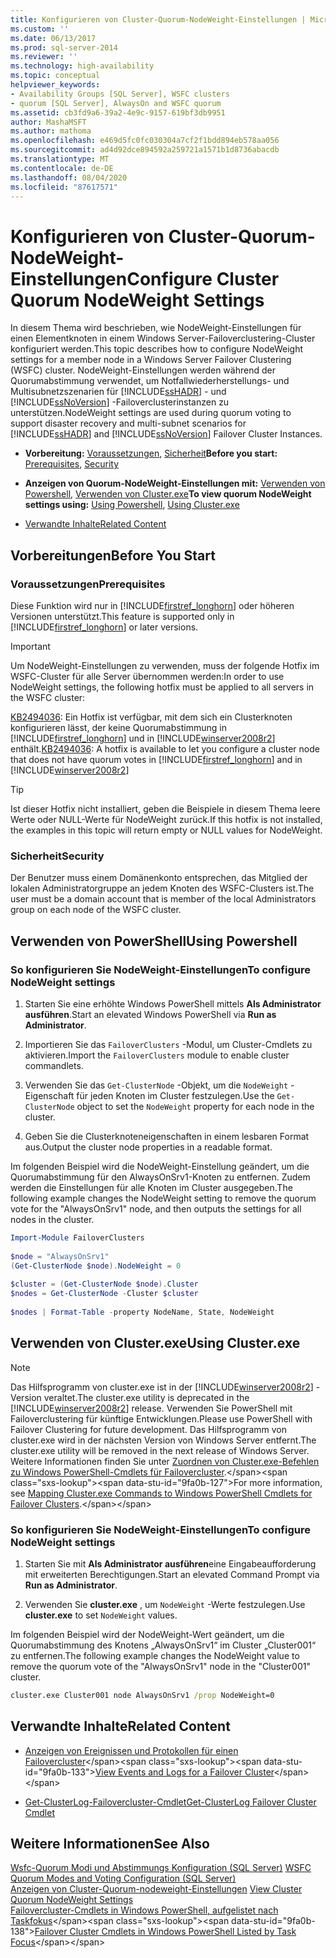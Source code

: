 ```yaml
---
title: Konfigurieren von Cluster-Quorum-NodeWeight-Einstellungen | Microsoft-Dokumentation
ms.custom: ''
ms.date: 06/13/2017
ms.prod: sql-server-2014
ms.reviewer: ''
ms.technology: high-availability
ms.topic: conceptual
helpviewer_keywords:
- Availability Groups [SQL Server], WSFC clusters
- quorum [SQL Server], AlwaysOn and WSFC quorum
ms.assetid: cb3fd9a6-39a2-4e9c-9157-619bf3db9951
author: MashaMSFT
ms.author: mathoma
ms.openlocfilehash: e469d5fc0fc030304a7cf2f1bdd894eb578aa056
ms.sourcegitcommit: ad4d92dce894592a259721a1571b1d8736abacdb
ms.translationtype: MT
ms.contentlocale: de-DE
ms.lasthandoff: 08/04/2020
ms.locfileid: "87617571"
---
```

# <a name="configure-cluster-quorum-nodeweight-settings"></a><span data-ttu-id="9fa0b-102">Konfigurieren von Cluster-Quorum-NodeWeight-Einstellungen</span><span class="sxs-lookup"><span data-stu-id="9fa0b-102">Configure Cluster Quorum NodeWeight Settings</span></span>
  <span data-ttu-id="9fa0b-103">In diesem Thema wird beschrieben, wie NodeWeight-Einstellungen für einen Elementknoten in einem Windows Server-Failoverclustering-Cluster konfiguriert werden.</span><span class="sxs-lookup"><span data-stu-id="9fa0b-103">This topic describes how to configure NodeWeight settings for a member node in a Windows Server Failover Clustering (WSFC) cluster.</span></span> <span data-ttu-id="9fa0b-104">NodeWeight-Einstellungen werden während der Quorumabstimmung verwendet, um Notfallwiederherstellungs- und Multisubnetzszenarien für [!INCLUDE[ssHADR](../../../includes/sshadr-md.md)] - und [!INCLUDE[ssNoVersion](../../../includes/ssnoversion-md.md)] -Failoverclusterinstanzen zu unterstützen.</span><span class="sxs-lookup"><span data-stu-id="9fa0b-104">NodeWeight settings are used during quorum voting to support disaster recovery and multi-subnet scenarios for [!INCLUDE[ssHADR](../../../includes/sshadr-md.md)] and [!INCLUDE[ssNoVersion](../../../includes/ssnoversion-md.md)] Failover Cluster Instances.</span></span>  
  
-   <span data-ttu-id="9fa0b-105">**Vorbereitung:**  [Voraussetzungen](#Prerequisites), [Sicherheit](#Security)</span><span class="sxs-lookup"><span data-stu-id="9fa0b-105">**Before you start:**  [Prerequisites](#Prerequisites), [Security](#Security)</span></span>  
  
-   <span data-ttu-id="9fa0b-106">**Anzeigen von Quorum-NodeWeight-Einstellungen mit:** [Verwenden von Powershell](#PowerShellProcedure), [Verwenden von Cluster.exe](#CommandPromptProcedure)</span><span class="sxs-lookup"><span data-stu-id="9fa0b-106">**To view quorum NodeWeight settings using:** [Using Powershell](#PowerShellProcedure), [Using Cluster.exe](#CommandPromptProcedure)</span></span>  
  
-   [<span data-ttu-id="9fa0b-107">Verwandte Inhalte</span><span class="sxs-lookup"><span data-stu-id="9fa0b-107">Related Content</span></span>](#RelatedContent)  
  
##  <a name="before-you-start"></a><a name="BeforeYouBegin"></a> <span data-ttu-id="9fa0b-108">Vorbereitungen</span><span class="sxs-lookup"><span data-stu-id="9fa0b-108">Before You Start</span></span>  
  
###  <a name="prerequisites"></a><a name="Prerequisites"></a> <span data-ttu-id="9fa0b-109">Voraussetzungen</span><span class="sxs-lookup"><span data-stu-id="9fa0b-109">Prerequisites</span></span>  
 <span data-ttu-id="9fa0b-110">Diese Funktion wird nur in [!INCLUDE[firstref_longhorn](../../../includes/firstref-longhorn-md.md)] oder höheren Versionen unterstützt.</span><span class="sxs-lookup"><span data-stu-id="9fa0b-110">This feature is supported only in [!INCLUDE[firstref_longhorn](../../../includes/firstref-longhorn-md.md)] or later versions.</span></span>  
  
> [!IMPORTANT]  
>  <span data-ttu-id="9fa0b-111">Um NodeWeight-Einstellungen zu verwenden, muss der folgende Hotfix im WSFC-Cluster für alle Server übernommen werden:</span><span class="sxs-lookup"><span data-stu-id="9fa0b-111">In order to use NodeWeight settings, the following hotfix must be applied to all servers in the WSFC cluster:</span></span>  
>   
>  <span data-ttu-id="9fa0b-112">[KB2494036](https://support.microsoft.com/kb/2494036): Ein Hotfix ist verfügbar, mit dem sich ein Clusterknoten konfigurieren lässt, der keine Quorumabstimmung in [!INCLUDE[firstref_longhorn](../../../includes/firstref-longhorn-md.md)] und in [!INCLUDE[winserver2008r2](../../../includes/winserver2008r2-md.md)] enthält.</span><span class="sxs-lookup"><span data-stu-id="9fa0b-112">[KB2494036](https://support.microsoft.com/kb/2494036): A hotfix is available to let you configure a cluster node that does not have quorum votes in [!INCLUDE[firstref_longhorn](../../../includes/firstref-longhorn-md.md)] and in [!INCLUDE[winserver2008r2](../../../includes/winserver2008r2-md.md)]</span></span>  
  
> [!TIP]  
>  <span data-ttu-id="9fa0b-113">Ist dieser Hotfix nicht installiert, geben die Beispiele in diesem Thema leere Werte oder NULL-Werte für NodeWeight zurück.</span><span class="sxs-lookup"><span data-stu-id="9fa0b-113">If this hotfix is not installed, the examples in this topic will return empty or NULL values for NodeWeight.</span></span>  
  
###  <a name="security"></a><a name="Security"></a> <span data-ttu-id="9fa0b-114">Sicherheit</span><span class="sxs-lookup"><span data-stu-id="9fa0b-114">Security</span></span>  
 <span data-ttu-id="9fa0b-115">Der Benutzer muss einem Domänenkonto entsprechen, das Mitglied der lokalen Administratorgruppe an jedem Knoten des WSFC-Clusters ist.</span><span class="sxs-lookup"><span data-stu-id="9fa0b-115">The user must be a domain account that is member of the local Administrators group on each node of the WSFC cluster.</span></span>  
  
##  <a name="using-powershell"></a><a name="PowerShellProcedure"></a> <span data-ttu-id="9fa0b-116">Verwenden von PowerShell</span><span class="sxs-lookup"><span data-stu-id="9fa0b-116">Using Powershell</span></span>  
  
### <a name="to-configure-nodeweight-settings"></a><span data-ttu-id="9fa0b-117">So konfigurieren Sie NodeWeight-Einstellungen</span><span class="sxs-lookup"><span data-stu-id="9fa0b-117">To configure NodeWeight settings</span></span>
  
1.  <span data-ttu-id="9fa0b-118">Starten Sie eine erhöhte Windows PowerShell mittels **Als Administrator ausführen**.</span><span class="sxs-lookup"><span data-stu-id="9fa0b-118">Start an elevated Windows PowerShell via **Run as Administrator**.</span></span>  
  
2.  <span data-ttu-id="9fa0b-119">Importieren Sie das `FailoverClusters` -Modul, um Cluster-Cmdlets zu aktivieren.</span><span class="sxs-lookup"><span data-stu-id="9fa0b-119">Import the `FailoverClusters` module to enable cluster commandlets.</span></span>  
  
3.  <span data-ttu-id="9fa0b-120">Verwenden Sie das `Get-ClusterNode` -Objekt, um die `NodeWeight` -Eigenschaft für jeden Knoten im Cluster festzulegen.</span><span class="sxs-lookup"><span data-stu-id="9fa0b-120">Use the `Get-ClusterNode` object to set the `NodeWeight` property for each node in the cluster.</span></span>  
  
4.  <span data-ttu-id="9fa0b-121">Geben Sie die Clusterknoteneigenschaften in einem lesbaren Format aus.</span><span class="sxs-lookup"><span data-stu-id="9fa0b-121">Output the cluster node properties in a readable format.</span></span>  
  
 <span data-ttu-id="9fa0b-122">Im folgenden Beispiel wird die NodeWeight-Einstellung geändert, um die Quorumabstimmung für den AlwaysOnSrv1-Knoten zu entfernen. Zudem werden die Einstellungen für alle Knoten im Cluster ausgegeben.</span><span class="sxs-lookup"><span data-stu-id="9fa0b-122">The following example changes the NodeWeight setting to remove the quorum vote for the "AlwaysOnSrv1" node, and then outputs the settings for all nodes in the cluster.</span></span>
  
```powershell  
Import-Module FailoverClusters  
  
$node = "AlwaysOnSrv1"  
(Get-ClusterNode $node).NodeWeight = 0  
  
$cluster = (Get-ClusterNode $node).Cluster  
$nodes = Get-ClusterNode -Cluster $cluster  
  
$nodes | Format-Table -property NodeName, State, NodeWeight  
```  
  
##  <a name="using-clusterexe"></a><a name="CommandPromptProcedure"></a> <span data-ttu-id="9fa0b-123">Verwenden von Cluster.exe</span><span class="sxs-lookup"><span data-stu-id="9fa0b-123">Using Cluster.exe</span></span>  
  
> [!NOTE]  
>  <span data-ttu-id="9fa0b-124">Das Hilfsprogramm von cluster.exe ist in der [!INCLUDE[winserver2008r2](../../../includes/winserver2008r2-md.md)] -Version veraltet.</span><span class="sxs-lookup"><span data-stu-id="9fa0b-124">The cluster.exe utility is deprecated in the [!INCLUDE[winserver2008r2](../../../includes/winserver2008r2-md.md)] release.</span></span>  <span data-ttu-id="9fa0b-125">Verwenden Sie PowerShell mit Failoverclustering für künftige Entwicklungen.</span><span class="sxs-lookup"><span data-stu-id="9fa0b-125">Please use PowerShell with Failover Clustering for future development.</span></span>  <span data-ttu-id="9fa0b-126">Das Hilfsprogramm von cluster.exe wird in der nächsten Version von Windows Server entfernt.</span><span class="sxs-lookup"><span data-stu-id="9fa0b-126">The cluster.exe utility will be removed in the next release of Windows Server.</span></span> <span data-ttu-id="9fa0b-127">Weitere Informationen finden Sie unter [Zuordnen von Cluster.exe-Befehlen zu Windows PowerShell-Cmdlets für Failovercluster](https://technet.microsoft.com/library/ee619744\(WS.10\).aspx).</span><span class="sxs-lookup"><span data-stu-id="9fa0b-127">For more information, see [Mapping Cluster.exe Commands to Windows PowerShell Cmdlets for Failover Clusters](https://technet.microsoft.com/library/ee619744\(WS.10\).aspx).</span></span>  
  
### <a name="to-configure-nodeweight-settings"></a><span data-ttu-id="9fa0b-128">So konfigurieren Sie NodeWeight-Einstellungen</span><span class="sxs-lookup"><span data-stu-id="9fa0b-128">To configure NodeWeight settings</span></span>
  
1.  <span data-ttu-id="9fa0b-129">Starten Sie mit **Als Administrator ausführen**eine Eingabeaufforderung mit erweiterten Berechtigungen.</span><span class="sxs-lookup"><span data-stu-id="9fa0b-129">Start an elevated Command Prompt via **Run as Administrator**.</span></span>  
  
2.  <span data-ttu-id="9fa0b-130">Verwenden Sie **cluster.exe** , um `NodeWeight` -Werte festzulegen.</span><span class="sxs-lookup"><span data-stu-id="9fa0b-130">Use **cluster.exe** to set `NodeWeight` values.</span></span>  

 <span data-ttu-id="9fa0b-131">Im folgenden Beispiel wird der NodeWeight-Wert geändert, um die Quorumabstimmung des Knotens „AlwaysOnSrv1“ im Cluster „Cluster001“ zu entfernen.</span><span class="sxs-lookup"><span data-stu-id="9fa0b-131">The following example changes the NodeWeight value to remove the quorum vote of the "AlwaysOnSrv1" node in the "Cluster001" cluster.</span></span>  
  
```cmd
cluster.exe Cluster001 node AlwaysOnSrv1 /prop NodeWeight=0  
```  
  
##  <a name="related-content"></a><a name="RelatedContent"></a> <span data-ttu-id="9fa0b-132">Verwandte Inhalte</span><span class="sxs-lookup"><span data-stu-id="9fa0b-132">Related Content</span></span>  
  
-   <span data-ttu-id="9fa0b-133">[Anzeigen von Ereignissen und Protokollen für einen Failovercluster](https://technet.microsoft.com/library/cc772342\(WS.10\).aspx)</span><span class="sxs-lookup"><span data-stu-id="9fa0b-133">[View Events and Logs for a Failover Cluster](https://technet.microsoft.com/library/cc772342\(WS.10\).aspx)</span></span>  
  
-   [<span data-ttu-id="9fa0b-134">Get-ClusterLog-Failovercluster-Cmdlet</span><span class="sxs-lookup"><span data-stu-id="9fa0b-134">Get-ClusterLog Failover Cluster Cmdlet</span></span>](https://technet.microsoft.com/library/ee461045.aspx)  
  
## <a name="see-also"></a><span data-ttu-id="9fa0b-135">Weitere Informationen</span><span class="sxs-lookup"><span data-stu-id="9fa0b-135">See Also</span></span>  
 <span data-ttu-id="9fa0b-136">[Wsfc-Quorum Modi und Abstimmungs Konfiguration &#40;SQL Server&#41;](wsfc-quorum-modes-and-voting-configuration-sql-server.md) </span><span class="sxs-lookup"><span data-stu-id="9fa0b-136">[WSFC Quorum Modes and Voting Configuration &#40;SQL Server&#41;](wsfc-quorum-modes-and-voting-configuration-sql-server.md) </span></span>  
 <span data-ttu-id="9fa0b-137">[Anzeigen von Cluster-Quorum-nodeweight-Einstellungen](view-cluster-quorum-nodeweight-settings.md) </span><span class="sxs-lookup"><span data-stu-id="9fa0b-137">[View Cluster Quorum NodeWeight Settings](view-cluster-quorum-nodeweight-settings.md) </span></span>  
 <span data-ttu-id="9fa0b-138">[Failovercluster-Cmdlets in Windows PowerShell, aufgelistet nach Taskfokus](https://technet.microsoft.com/library/ee619761\(WS.10\).aspx)</span><span class="sxs-lookup"><span data-stu-id="9fa0b-138">[Failover Cluster Cmdlets in Windows PowerShell Listed by Task Focus](https://technet.microsoft.com/library/ee619761\(WS.10\).aspx)</span></span>  
